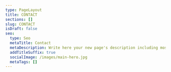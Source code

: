 ```yaml
---
type: PageLayout
title: CONTACT
sections: []
slug: CONTACT
isDraft: false
seo:
  type: Seo
  metaTitle: Contact
  metaDescription: Write here your new page's description including most relevant keywords.
  addTitleSuffix: true
  socialImage: /images/main-hero.jpg
  metaTags: []
---
```

